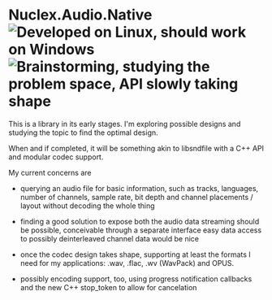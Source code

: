 Nuclex.Audio.Native ![Developed on Linux, should work on Windows](https://img.shields.io/badge/platforms-linux_windows-green) ![Brainstorming, studying the problem space, API slowly taking shape](https://img.shields.io/badge/status-early_planning_phase-pink)
===================

This is a library in its early stages. I'm exploring possible designs and
studying the topic to find the optimal design.

When and if completed, it will be something akin to libsndfile with
a C++ API and modular codec support.

My current concerns are

* querying an audio file for basic information, such as tracks, languages,
  number of channels, sample rate, bit depth and channel placements / layout
  without decoding the whole thing

* finding a good solution to expose both the audio data
  streaming should be possible, conceivable through a separate interface
  easy data access to possibly deinterleaved channel data would be nice

* once the codec design takes shape, supporting at least the formats
  I need for my applications: .wav, .flac, .wv (WavPack) and OPUS.

* possibly encoding support, too, using progress notification callbacks
  and the new C++ stop_token to allow for cancelation
  